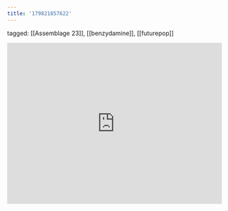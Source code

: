 ```yaml
---
title: '179821857622'
---
```

tagged: [[Assemblage 23]], [[benzydamine]], [[futurepop]]
<iframe allow="accelerometer; autoplay; clipboard-write; encrypted-media; gyroscope; picture-in-picture" allowfullscreen="" frameborder="0" height="375" id="youtube_iframe" src="https://www.youtube.com/embed/s1P5HtJVsd4?feature=oembed&amp;enablejsapi=1&amp;origin=https://safe.txmblr.com&amp;wmode=opaque" width="500"></iframe>